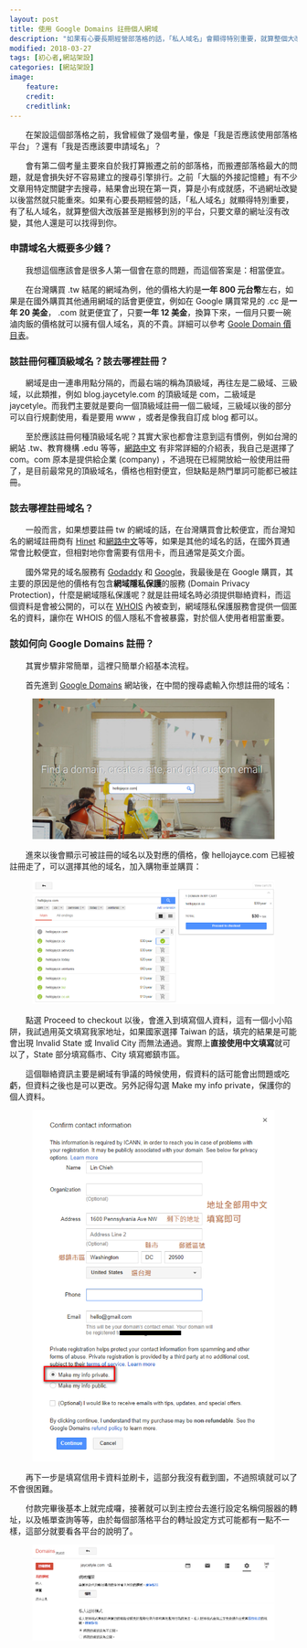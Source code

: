 ```yaml
---
layout: post
title: 使用 Google Domains 註冊個人網域
description: "如果有心要長期經營部落格的話，「私人域名」會顯得特別重要，就算整個大改版甚至是搬移到別的平台，只要文章的網址沒有改變，其他人還是可以找得到你。這篇教學會介紹如何使用 Google Domains 購買、註冊專屬的個人網域，以及台灣申請時填寫個人資料的小技巧，迴避 Invalid State 或 Invalid City 問題"
modified: 2018-03-27
tags: [初心者,網站架設]
categories: [網站架設]
image:
    feature: 
    credit: 
    creditlink: 
---
```


　　在架設這個部落格之前，我曾經做了幾個考量，像是「我是否應該使用部落格平台」？還有「我是否應該要申請域名」？

　　會有第二個考量主要來自於我打算搬遷之前的部落格，而搬遷部落格最大的問題，就是會損失好不容易建立的搜尋引擎排行。之前「大腦的外接記憶體」有不少文章用特定關鍵字去搜尋，結果會出現在第一頁，算是小有成就感，不過網址改變以後當然就只能重來。如果有心要長期經營的話，「私人域名」就顯得特別重要，有了私人域名，就算整個大改版甚至是搬移到別的平台，只要文章的網址沒有改變，其他人還是可以找得到你。

<!--more-->

### 申請域名大概要多少錢？
　　我想這個應該會是很多人第一個會在意的問題，而這個答案是：相當便宜。

　　在台灣購買 .tw 結尾的網域為例，他的價格大約是**一年 800 元台幣**左右，如果是在國外購買其他通用網域的話會更便宜，例如在 Google 購買常見的 .cc 是**一年 20 美金**， .com 就更便宜了，只要**一年 12 美金**，換算下來，一個月只要一碗滷肉飯的價格就可以擁有個人域名，真的不貴。詳細可以參考 [Goole Domain 價目表](https://support.google.com/domains/answer/6010092?hl=zh-Hant)。

### 該註冊何種頂級域名？該去哪裡註冊？
　　網域是由一連串用點分隔的，而最右端的稱為頂級域，再往左是二級域、三級域，以此類推，例如 blog.jaycetyle.com 的頂級域是 com，二級域是 jaycetyle。而我們主要就是要向一個頂級域註冊一個二級域，三級域以後的部分可以自行規劃使用，看是要用 www ，或者是像我自訂成 blog 都可以。

　　至於應該註冊何種頂級域名呢？其實大家也都會注意到這有慣例，例如台灣的網站 .tw、教育機構 .edu 等等，[網路中文](https://wiki.net-chinese.taipei/cht/%E5%9F%9F%E5%90%8D%E5%88%97%E8%A1%A8/new_gTLD) 有非常詳細的介紹表，我自己是選擇了 com。com 原本是提供給企業 (company) ，不過現在已經開放給一般使用註冊了，是目前最常見的頂級域名，價格也相對便宜，但缺點是熱門單詞可能都已被註冊。

### 該去哪裡註冊域名？
　　一般而言，如果想要註冊 tw 的網域的話，在台灣購買會比較便宜，而台灣知名的網域註冊商有 [Hinet](https://domain.hinet.net/) 和[網路中文](https://www.net-chinese.com.tw/nc/)等等，如果是其他的域名的話，在國外買通常會比較便宜，但相對地你會需要有信用卡，而且通常是英文介面。

　　國外常見的域名服務有 [Godaddy](https://tw.godaddy.com/) 和 [Google](https://domains.google/)，我最後是在 Google 購買，其主要的原因是他的價格有包含**網域隱私保護**的服務 (Domain Privacy Protection)，什麼是網域隱私保護呢？就是註冊域名時必須提供聯絡資料，而這個資料是會被公開的，可以在 [WHOIS](https://www.whois365.com/tw/) 內被查到，網域隱私保護服務會提供一個匿名的資料，讓你在 WHOIS 的個人隱私不會被暴露，對於個人使用者相當重要。

### 該如何向 Google Domains 註冊？
　　其實步驟非常簡單，這裡只簡單介紹基本流程。

　　首先進到 [Google Domains](https://domains.google/) 網站後，在中間的搜尋處輸入你想註冊的域名：
<figure class="large center"><img src="/images/2018/01/gdomain-find.png" alt=""></figure>

　　進來以後會顯示可被註冊的域名以及對應的價格，像 hellojayce.com 已經被註冊走了，可以選擇其他的域名，加入購物車並購買：
<figure class="center"><img src="/images/2018/01/gdomain-price.png" alt=""></figure>

　　點選 Proceed to checkout 以後，會進入到填寫個人資料，這有一個小小陷阱，我試過用英文填寫我家地址，如果國家選擇 Taiwan 的話，填完的結果是可能會出現 Invalid State 或 Invalid City 而無法通過。實際上**直接使用中文填寫**就可以了，State 部分填寫縣市、City 填寫鄉鎮市區。

　　這個聯絡資訊主要是網域有爭議的時候使用，假資料的話可能會出問題或吃虧，但資料之後也是可以更改。另外記得勾選 Make my info private，保護你的個人資料。
<figure class="large center"><img src="/images/2018/01/gdomain-contact.png" alt=""></figure>

　　再下一步是填寫信用卡資料並刷卡，這部分我沒有截到圖，不過照填就可以了不會很困難。

　　付款完畢後基本上就完成囉，接著就可以到主控台去進行設定名稱伺服器的轉址，以及帳單查詢等等，由於每個部落格平台的轉址設定方式可能都有一點不一樣，這部分就要看各平台的說明了。
<figure class="center"><img src="/images/2018/01/gdomain-console.png" alt=""></figure>
　　
